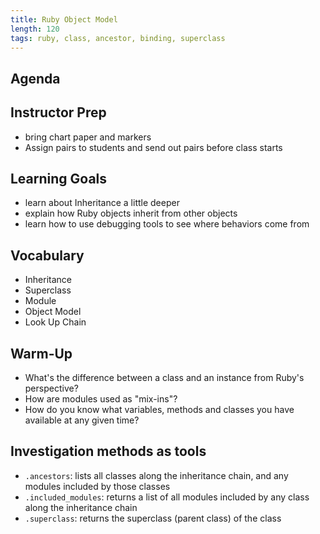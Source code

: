 ```yaml
---
title: Ruby Object Model
length: 120
tags: ruby, class, ancestor, binding, superclass
---
```


## Agenda


## Instructor Prep

- bring chart paper and markers
- Assign pairs to students and send out pairs before class starts


## Learning Goals

* learn about Inheritance a little deeper
* explain how Ruby objects inherit from other objects
* learn how to use debugging tools to see where behaviors come from


## Vocabulary  

* Inheritance
* Superclass
* Module
* Object Model
* Look Up Chain


## Warm-Up

* What's the difference between a class and an instance from Ruby's perspective?
* How are modules used as "mix-ins"?
* How do you know what variables, methods and classes you have available at any given time?


## Investigation methods as tools

* `.ancestors`: lists all classes along the inheritance chain, and any modules included by those classes
* `.included_modules`: returns a list of all modules included by any class along the inheritance chain
* `.superclass`: returns the superclass (parent class) of the class



